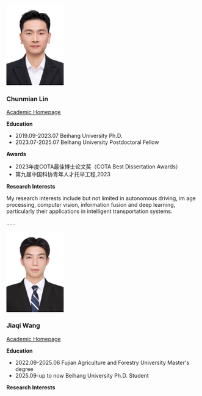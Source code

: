 <img src="https://github.com/wjq777777/linchunmian_lab.github.io/blob/main/fig/lcm.jpg" alt="lcm头像" style="width: 150px; height: auto;">

### **Chunmian Lin**
[Academic Homepage]()

**Education**

- 2019.09-2023.07 Beihang University Ph.D.
- 2023.07-2025.07 Beihang University Postdoctoral Fellow

**Awards**

- 2023年度COTA最佳博士论文奖（COTA Best Dissertation Awards）
- 第九届中国科协青年人才托举工程,2023

**Research Interests**

My research interests include but not limited in autonomous driving, im
age processing, computer vision, information fusion and deep learning, particularly their applications in intelligent transportation systems.

......


<img src="https://github.com/wjq777777/linchunmian_lab.github.io/blob/main/fig/wjq.png" alt="wjq头像" style="width: 150px; height: auto;">

### **Jiaqi Wang**
[Academic Homepage]()

**Education**

- 2022.09-2025.06   Fujian Agriculture and Forestry University Master's degree
- 2025.09-up to now Beihang University Ph.D. Student

**Research Interests**